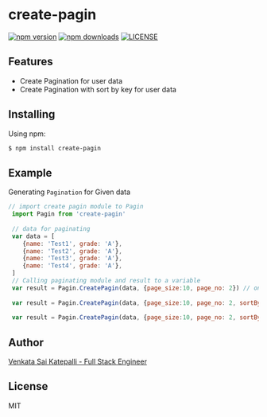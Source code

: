 # create-pagin
[![npm version](https://img.shields.io/npm/v/create-pagin.svg?style=flat-square)](https://www.npmjs.org/package/create-pagin)
[![npm downloads](https://img.shields.io/npm/dm/create-pagin.svg?style=flat-square)](http://npm-stat.com/charts.html?package=create-pagin)
[![LICENSE](https://img.shields.io/github/license/codejunkers1/create-pagin.svg?style=flat-square)](https://github.com/codejunkers1/create-pagin)

## Features

- Create Pagination for user data
- Create Pagination with sort by key for user data

## Installing

Using npm:

```bash
$ npm install create-pagin
```

## Example

Generating `Pagination` for Given data

```js
// import create pagin module to Pagin
 import Pagin from 'create-pagin'
 
 // data for paginating
 var data = [
    {name: 'Test1', grade: 'A'},
    {name: 'Test2', grade: 'A'},
    {name: 'Test3', grade: 'A'},
    {name: 'Test4', grade: 'A'},
 ]
 // Calling paginating module and result to a variable
 var result = Pagin.CreatePagin(data, {page_size:10, page_no: 2}) // only pagination
 
 var result = Pagin.CreatePagin(data, {page_size:10, page_no: 2, sortBy: 'name'}) // pagination with sorting by key ascending
 
 var result = Pagin.CreatePagin(data, {page_size:10, page_no: 2, sortBy: '-name'}) // pagination with sorting by key descending
```

## Author

[Venkata Sai Katepalli - Full Stack Engineer](http://venkatasaikatepalli.github.io)

## License

MIT
